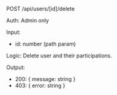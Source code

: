 POST /api/users/[id]/delete

Auth: Admin only

Input:

- id: number (path param)

Logic: Delete user and their participations.

Output:

- 200: { message: string }
- 403: { error: string }
